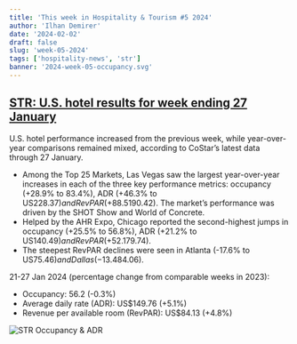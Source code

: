 ```yaml
---
title: 'This week in Hospitality & Tourism #5 2024'
author: 'Ilhan Demirer'
date: '2024-02-02'
draft: false
slug: 'week-05-2024'
tags: ['hospitality-news', 'str']
banner: '2024-week-05-occupancy.svg'
---
```


## [STR: U.S. hotel results for week ending 27 January](https://str.com/press-release/us-hotel-results-week-ending-27-january)

U.S. hotel performance increased from the previous week, while year-over-year comparisons remained mixed, according to CoStar’s latest data through 27 January.

- Among the Top 25 Markets, Las Vegas saw the largest year-over-year increases in each of the three key performance metrics: occupancy (+28.9% to 83.4%), ADR (+46.3% to US$228.37) and RevPAR (+88.5% to US$190.42). The market’s performance was driven by the SHOT Show and World of Concrete.
- Helped by the AHR Expo, Chicago reported the second-highest jumps in occupancy (+25.5% to 56.8%), ADR (+21.2% to US$140.49) and RevPAR (+52.1% to US$79.74).
- The steepest RevPAR declines were seen in Atlanta (-17.6% to US$75.46) and Dallas (-13.4% to US$84.06).

21-27 Jan 2024 (percentage change from comparable weeks in 2023):

- Occupancy: 56.2 (-0.3%)
- Average daily rate (ADR): US$149.76 (+5.1%)
- Revenue per available room (RevPAR): US$84.13 (+4.8%)

![STR Occupancy & ADR](/images/blogimages/2024-week-05-occupancy.svg)
